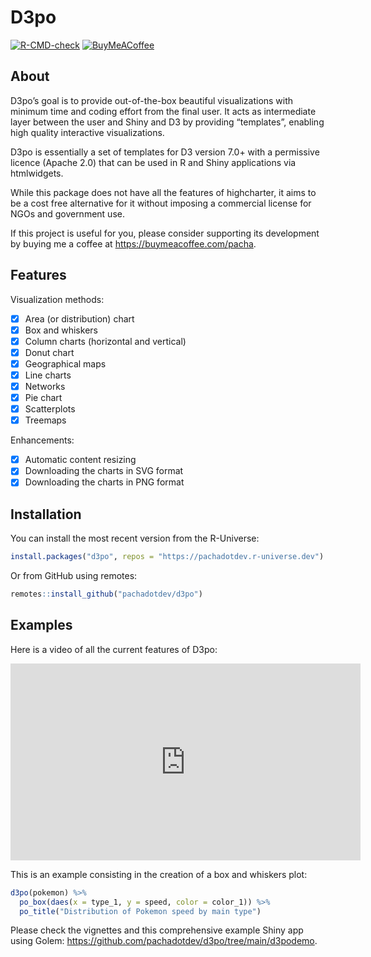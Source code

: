 # D3po

<!-- badges: start -->

[![R-CMD-check](https://github.com/pachadotdev/d3po/actions/workflows/R-CMD-check.yaml/badge.svg)](https://github.com/pachadotdev/d3po/actions/workflows/R-CMD-check.yaml)
[![BuyMeACoffee](https://raw.githubusercontent.com/pachadotdev/buymeacoffee-badges/main/bmc-yellow.svg)](https://buymeacoffee.com/pacha)

<!-- badges: end -->

## About

D3po’s goal is to provide out-of-the-box beautiful visualizations with minimum time and coding effort from the final user. It acts as
intermediate layer between the user and Shiny and D3 by providing “templates”, enabling high quality interactive visualizations.

D3po is essentially a set of templates for D3 version 7.0+ with a permissive licence (Apache 2.0) that can be used in R and Shiny applications via htmlwidgets.

While this package does not have all the features of highcharter, it aims to be a cost free alternative for it without imposing a
commercial license for NGOs and government use.

If this project is useful for you, please consider supporting its development by buying me a coffee at <https://buymeacoffee.com/pacha>.

## Features

Visualization methods:

- [x] Area (or distribution) chart
- [x] Box and whiskers
- [x] Column charts (horizontal and vertical)
- [x] Donut chart
- [x] Geographical maps
- [x] Line charts
- [x] Networks
- [x] Pie chart
- [x] Scatterplots
- [x] Treemaps

Enhancements:

- [x] Automatic content resizing
- [x] Downloading the charts in SVG format
- [x] Downloading the charts in PNG format

## Installation

You can install the most recent version from the R-Universe:

``` r
install.packages("d3po", repos = "https://pachadotdev.r-universe.dev")
```

Or from GitHub using remotes:

``` r
remotes::install_github("pachadotdev/d3po")
```

## Examples

Here is a video of all the current features of D3po:

<iframe width="560" height="315" src="https://www.youtube.com/embed/6pIq2rJONFQ?si=Ai6NUk-BSyG0MTFv" title="YouTube video player" frameborder="0" allow="accelerometer; autoplay; clipboard-write; encrypted-media; gyroscope; picture-in-picture; web-share" referrerpolicy="strict-origin-when-cross-origin" allowfullscreen></iframe>

This is an example consisting in the creation of a box and whiskers plot:

``` r
d3po(pokemon) %>%
  po_box(daes(x = type_1, y = speed, color = color_1)) %>%
  po_title("Distribution of Pokemon speed by main type")
```

Please check the vignettes and this comprehensive example Shiny app using Golem: <https://github.com/pachadotdev/d3po/tree/main/d3podemo>.
